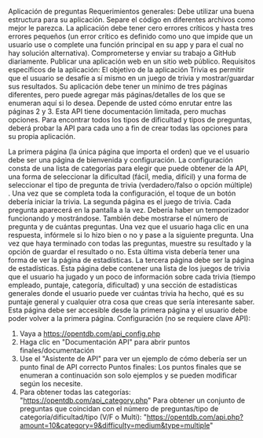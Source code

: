 Aplicación de preguntas
Requerimientos generales:
Debe utilizar una buena estructura para su aplicación. Separe el código en diferentes archivos como mejor le parezca.
La aplicación debe tener cero errores críticos y hasta tres errores pequeños (un error crítico es
definido como uno que impide que un usuario use o complete una función principal en su
app y para el cual no hay solución alternativa).
Comprometerse y enviar su trabajo a GitHub diariamente.
Publicar una aplicación web en un sitio web público.
Requisitos específicos de la aplicación:
El objetivo de la aplicación Trivia es permitir que el usuario se desafíe a sí mismo en un juego de trivia y
mostrar/guardar sus resultados. Su aplicación debe tener un mínimo de tres páginas diferentes, pero puede agregar más páginas/detalles de los que se enumeran aquí si lo desea. Depende de usted cómo enrutar entre las páginas 2 y 3. Esta API tiene documentación limitada, pero muchas opciones. Para encontrar todos los tipos de dificultad y tipos de preguntas, deberá probar la API para cada uno a fin de crear todas las opciones para su propia aplicación.

La primera página (la única página que importa el orden) que ve el usuario debe ser una página de bienvenida y configuración. La configuración consta de una lista de categorías para elegir que puede obtener de la API, una forma de seleccionar la dificultad (fácil, media, difícil) y una forma de seleccionar el tipo de pregunta de trivia (verdadero/falso o opción múltiple) . Una vez que se completa toda la configuración, el toque de un botón debería iniciar la trivia.
La segunda página es el juego de trivia. Cada pregunta aparecerá en la pantalla a la vez. Debería haber un temporizador funcionando y mostrándose. También debe mostrarse el número de pregunta y de cuántas preguntas. Una vez que el usuario haga clic en una respuesta, infórmele si lo hizo bien o no y pase a la siguiente pregunta. Una vez que haya terminado con todas las preguntas, muestre su resultado y la opción de guardar el resultado o no. Esta última vista debería tener una forma de ver la página de estadísticas.
La tercera página debe ser la página de estadísticas. Esta página debe contener una lista de los juegos de trivia que el usuario ha jugado y un poco de información sobre cada trivia (tiempo empleado, puntaje, categoría, dificultad) y una sección de estadísticas generales donde el usuario puede ver cuántas trivia ha hecho, qué es su puntaje general y cualquier otra cosa que creas que sería interesante saber. Esta página debe ser accesible desde la primera página y el usuario debe poder volver a la primera página.
Configuración (no se requiere clave API):
1. Vaya a https://opentdb.com/api_config.php
2. Haga clic en "Documentación API" para abrir puntos finales/documentación
3. Use el "Asistente de API" para ver un ejemplo de cómo debería ser un punto final de API correcto
Puntos finales:
Los puntos finales que se enumeran a continuación son solo ejemplos y se pueden modificar según los necesite.
1. Para obtener todas las categorías: "https://opentdb.com/api_category.php"
Para obtener un conjunto de preguntas que coincidan con el número de preguntas/tipo de categoría/dificultad/tipo (V/F o
Multi): "https://opentdb.com/api.php?amount=10&category=9&difficulty=medium&type=multiple"